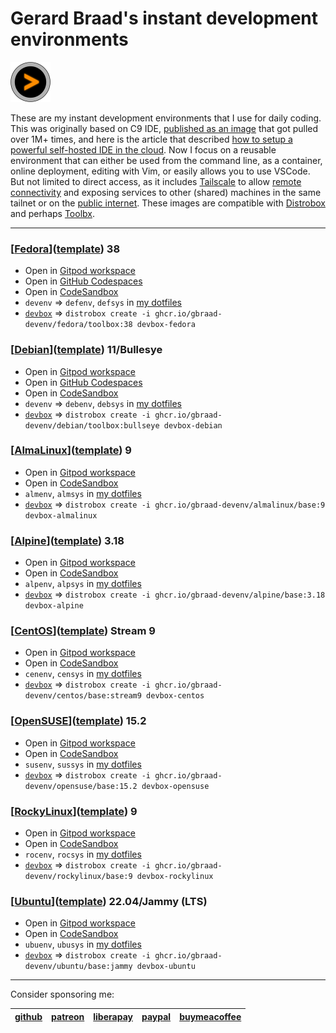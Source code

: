 Gerard Braad's instant development environments
===============================================

!["Prompt"](https://raw.githubusercontent.com/gbraad/assets/gh-pages/icons/prompt-icon-64.png)

These are my instant development environments that I use for daily coding. This was originally
based on C9 IDE, [published as an image](https://hub.docker.com/r/gbraad/c9ide) that got pulled over 1M+ times, and here is the article that described [how to setup a powerful self-hosted IDE in the cloud](https://gbraad.nl/blog/setting-up-a-powerful-self-hosted-ide-in-the-cloud.html). Now I focus on a reusable environment that can either be used from the command line, as a container, online deployment, editing with Vim, or easily allows you to use VSCode. But not limited to direct access, as it includes [Tailscale](https://tailscale.com) to allow [remote connectivity](https://github.com/spotsnel/tailscale-tailwings) and exposing services to other (shared) machines in the same tailnet or on the [public internet](https://tailscale.com/kb/1247/funnel-serve-use-cases/). These images are compatible with [Distrobox](https://github.com/89luca89/distrobox) and perhaps [Toolbx](https://containertoolbx.org/).

---

### [[Fedora](https://github.com/gbraad-devenv/fedora)]([template](https://github.com/gbraad-devenv/fedora-template)) 38

  * Open in [Gitpod workspace](https://gitpod.io/#https://github.com/gbraad-devenv/fedora)
  * Open in [GitHub Codespaces](https://github.com/codespaces/new?machine=standardLinux32gb&repo=61788628&ref=main&location=SouthEastAsia&devcontainer_path=.devcontainer%2Fdevcontainer.json)
  * Open in [CodeSandbox](https://codesandbox.io/p/github/gbraad-devenv/fedora)
  * `devenv` => `defenv`, `defsys` in [my dotfiles](https://github.com/gbraad/dotfiles/blob/main/zsh/.zshrc.d/devenv.zsh)
  * [`devbox`](https://github.com/gbraad-devenv/devbox) => `distrobox create -i ghcr.io/gbraad-devenv/fedora/toolbox:38 devbox-fedora`


### [[Debian](https://github.com/gbraad-devenv/debian)]([template](https://github.com/gbraad-devenv/debian-template)) 11/Bullesye

  * Open in [Gitpod workspace](https://gitpod.io/#https://github.com/gbraad-devenv/debian)
  * Open in [GitHub Codespaces](https://github.com/codespaces/new?hide_repo_select=true&ref=main&repo=636945920)
  * Open in [CodeSandbox](https://codesandbox.io/p/github/gbraad-devenv/debian)
  * `devenv` => `debenv`, `debsys` in [my dotfiles](https://github.com/gbraad/dotfiles/blob/main/zsh/.zshrc.d/devenv.zsh)
  * [`devbox`](https://github.com/gbraad-devenv/devbox) => `distrobox create -i ghcr.io/gbraad-devenv/debian/toolbox:bullseye devbox-debian`


### [[AlmaLinux](https://github.com/gbraad-devenv/almalinux)]([template](https://github.com/gbraad-devenv/almalinux-template)) 9

  * Open in [Gitpod workspace](https://gitpod.io/#https://github.com/gbraad-devenv/almalinux)
  * Open in [CodeSandbox](https://codesandbox.io/p/github/gbraad-devenv/almalinux)
  * `almenv`, `almsys` in [my dotfiles](https://github.com/gbraad/dotfiles/blob/main/zsh/.zshrc.d/devenv.zsh)
  * [`devbox`](https://github.com/gbraad-devenv/devbox) => `distrobox create -i ghcr.io/gbraad-devenv/almalinux/base:9 devbox-almalinux`


### [[Alpine](https://github.com/gbraad-devenv/alpine)]([template](https://github.com/gbraad-devenv/alpine-template)) 3.18

  * Open in [Gitpod workspace](https://gitpod.io/#https://github.com/gbraad-devenv/alpine)
  * Open in [CodeSandbox](https://codesandbox.io/p/github/gbraad-devenv/alpine)
  * `alpenv`, `alpsys` in [my dotfiles](https://github.com/gbraad/dotfiles/blob/main/zsh/.zshrc.d/devenv.zsh)
  * [`devbox`](https://github.com/gbraad-devenv/devbox) => `distrobox create -i ghcr.io/gbraad-devenv/alpine/base:3.18 devbox-alpine`


### [[CentOS](https://github.com/gbraad-devenv/centos)]([template](https://github.com/gbraad-devenv/centos-template)) Stream 9

  * Open in [Gitpod workspace](https://gitpod.io/#https://github.com/gbraad-devenv/centos)
  * Open in [CodeSandbox](https://codesandbox.io/p/github/gbraad-devenv/centos)
  * `cenenv`, `censys` in [my dotfiles](https://github.com/gbraad/dotfiles/blob/main/zsh/.zshrc.d/devenv.zsh)
  * [`devbox`](https://github.com/gbraad-devenv/devbox) => `distrobox create -i ghcr.io/gbraad-devenv/centos/base:stream9 devbox-centos`


### [[OpenSUSE](https://github.com/gbraad-devenv/opensuse)]([template](https://github.com/gbraad-devenv/opensuse-template)) 15.2

  * Open in [Gitpod workspace](https://gitpod.io/#https://github.com/gbraad-devenv/opensuse)
  * Open in [CodeSandbox](https://codesandbox.io/p/github/gbraad-devenv/opensuse)
  * `susenv`, `sussys` in [my dotfiles](https://github.com/gbraad/dotfiles/blob/main/zsh/.zshrc.d/devenv.zsh)
  * [`devbox`](https://github.com/gbraad-devenv/devbox) => `distrobox create -i ghcr.io/gbraad-devenv/opensuse/base:15.2 devbox-opensuse`


### [[RockyLinux](https://github.com/gbraad-devenv/rockylinux)]([template](https://github.com/gbraad-devenv/rockylinux-template)) 9

  * Open in [Gitpod workspace](https://gitpod.io/#https://github.com/gbraad-devenv/rockylinux)
  * Open in [CodeSandbox](https://codesandbox.io/p/github/gbraad-devenv/rockylinux)
  * `rocenv`, `rocsys` in [my dotfiles](https://github.com/gbraad/dotfiles/blob/main/zsh/.zshrc.d/devenv.zsh)
  * [`devbox`](https://github.com/gbraad-devenv/devbox) => `distrobox create -i ghcr.io/gbraad-devenv/rockylinux/base:9 devbox-rockylinux`


### [[Ubuntu](https://github.com/gbraad-devenv/ubuntu)]([template](https://github.com/gbraad-devenv/ubuntu-template)) 22.04/Jammy (LTS)

  * Open in [Gitpod workspace](https://gitpod.io/#https://github.com/gbraad-devenv/ubuntu)
  * Open in [CodeSandbox](https://codesandbox.io/p/github/gbraad-devenv/ubuntu)
  * `ubuenv`, `ubusys` in [my dotfiles](https://github.com/gbraad/dotfiles/blob/main/zsh/.zshrc.d/devenv.zsh)
  * [`devbox`](https://github.com/gbraad-devenv/devbox) => `distrobox create -i ghcr.io/gbraad-devenv/ubuntu/base:jammy devbox-ubuntu`

---

Consider sponsoring me:

| [github](https://github.com/sponsors/gbraad) | [patreon](https://patreon.com/gbraad) | [liberapay](https://liberapay.com/gbraad) | [paypal](https://paypal.me/gbraad) | [buymeacoffee](https://www.buymeacoffee.com/gbraad) |
|--|--|--|--|--|
